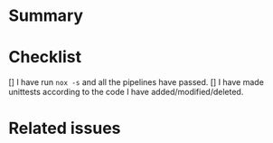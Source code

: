 # Summary
<!-- Small sumary of the merge request -->

# Checklist
<!-- Make sure to tick all the following boxes by putting an `x` in between (like this `[x]`) -->
[] I have run `nox -s` and all the pipelines have passed.
[] I have made unittests according to the code I have added/modified/deleted.

# Related issues

<!-- 
To mention an issue use `#issue-id` and to mention a merge request use `!merge-request-id`
To close/fix an issue use `Close #issue-id` or `Fix #issue-id` (depending on the merge request)
-->
